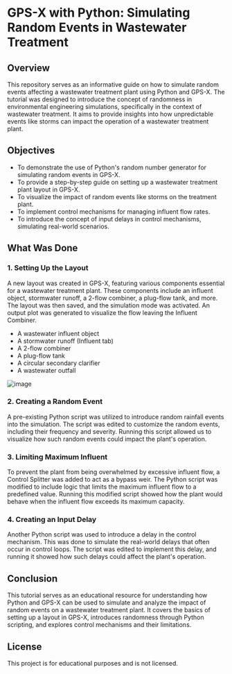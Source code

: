 # GPS-X with Python: Simulating Random Events in Wastewater Treatment

## Overview

This repository serves as an informative guide on how to simulate random events affecting a wastewater treatment plant using Python and GPS-X. The tutorial was designed to introduce the concept of randomness in environmental engineering simulations, specifically in the context of wastewater treatment. It aims to provide insights into how unpredictable events like storms can impact the operation of a wastewater treatment plant.

## Objectives

- To demonstrate the use of Python's random number generator for simulating random events in GPS-X.
- To provide a step-by-step guide on setting up a wastewater treatment plant layout in GPS-X.
- To visualize the impact of random events like storms on the treatment plant.
- To implement control mechanisms for managing influent flow rates.
- To introduce the concept of input delays in control mechanisms, simulating real-world scenarios.

## What Was Done

### 1. Setting Up the Layout

A new layout was created in GPS-X, featuring various components essential for a wastewater treatment plant. These components include an influent object, stormwater runoff, a 2-flow combiner, a plug-flow tank, and more. The layout was then saved, and the simulation mode was activated. An output plot was generated to visualize the flow leaving the Influent Combiner.

- A wastewater influent object
- A stormwater runoff (Influent tab)
- A 2-flow combiner
- A plug-flow tank
- A circular secondary clarifier
- A wastewater outfall

![image](https://github.com/engalejandrovargas/Simulating-Random-Events-in-Wastewater-Treatment/assets/77429377/d11be839-800e-4683-b461-60170c308d4a)


### 2. Creating a Random Event

A pre-existing Python script was utilized to introduce random rainfall events into the simulation. The script was edited to customize the random events, including their frequency and severity. Running this script allowed us to visualize how such random events could impact the plant's operation.

### 3. Limiting Maximum Influent

To prevent the plant from being overwhelmed by excessive influent flow, a Control Splitter was added to act as a bypass weir. The Python script was modified to include logic that limits the maximum influent flow to a predefined value. Running this modified script showed how the plant would behave when the influent flow exceeds its maximum capacity.

### 4. Creating an Input Delay

Another Python script was used to introduce a delay in the control mechanism. This was done to simulate the real-world delays that often occur in control loops. The script was edited to implement this delay, and running it showed how such delays could affect the plant's operation.

## Conclusion

This tutorial serves as an educational resource for understanding how Python and GPS-X can be used to simulate and analyze the impact of random events on a wastewater treatment plant. It covers the basics of setting up a layout in GPS-X, introduces randomness through Python scripting, and explores control mechanisms and their limitations.

## License

This project is for educational purposes and is not licensed.
